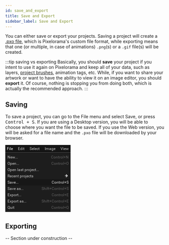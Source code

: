 ```yaml
---
id: save_and_export
title: Save and Export
sidebar_label: Save and Export
---
```


You can either save or export your projects. Saving a project will create a [.pxo file](../concepts/project/#pxo-files), which is Pixelorama's custom file format, while exporting means that one (or multiple, in case of animations) `.png`(s) or a `.gif` file(s) will be created. 

:::tip saving vs exporting
Basically, you should **save** your project if you intent to use it again on Pixelorama and keep all of your data, such as layers, [project brushes](../concepts/brush/#project-brushes), animation tags, etc. While, if you want to share your artwork or want to have the ability to view it on an image editor, you should **export** it. Of course, nothing is stopping you from doing both, which is actually the recommended approach.
:::

## Saving
To save a project, you can go to the File menu and select Save, or press <kbd>Control + S</kbd>. If you are using a Desktop version, you will be able to choose where you want the file to be saved. If you use the Web version, you will be asked for a file name and the `.pxo` file will be downloaded by your browser.

![Save Project](../../static/img/save_project.png)

## Exporting
-- Section under construction --
